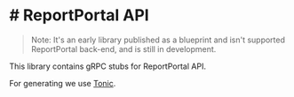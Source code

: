 # # ReportPortal API

> Note: It's an early library published as a blueprint and isn't supported
> ReportPortal back-end, and is still in development.

This library contains gRPC stubs for ReportPortal API.

For generating we use [Tonic](https://github.com/hyperium/tonic).
